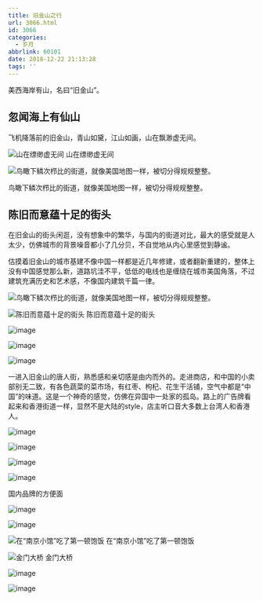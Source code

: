 ```yaml
---
title: 旧金山之行
url: 3066.html
id: 3066
categories:
  - 岁月
abbrlink: 60101
date: 2018-12-22 21:13:28
tags: ''
---
```


美西海岸有山，名曰“旧金山”。

忽闻海上有仙山
-------

飞机降落前的旧金山，青山如黛，江山如画，山在飘渺虚无间。

![山在缥缈虚无间](https://baiyuan.wang/wp-content/uploads/2019/04/20190416091305118.jpg) 山在缥缈虚无间

![鸟瞰下鳞次栉比的街道，就像美国地图一样，被切分得规规整整。](https://baiyuan.wang/wp-content/uploads/2019/04/20190416091306215.jpg)

鸟瞰下鳞次栉比的街道，就像美国地图一样，被切分得规规整整。

陈旧而意蕴十足的街头
----------

在旧金山的街头闲逛，没有想象中的繁华，与国内的街道对比，最大的感受就是人太少，仿佛城市的背景噪音都小了几分贝，不自觉地从内心里感觉到静谧。

估摸着旧金山的城市基建不像中国一样都是近几年修建，或者翻新重建的，整体上没有中国感觉那么新，道路坑洼不平，低低的电线也是缠绕在城市美国角落，不过建筑充满历史和艺术感，不像国内建筑千篇一律。

![鸟瞰下鳞次栉比的街道，就像美国地图一样，被切分得规规整整。](https://baiyuan.wang/wp-content/uploads/2019/04/20190416091307316.jpg)

![陈旧而意蕴十足的街头](https://baiyuan.wang/wp-content/uploads/2019/04/20190416091308413.jpg) 陈旧而意蕴十足的街头

![image](https://baiyuan.wang/wp-content/uploads/2019/04/20190416091309517.jpg)

![image](https://baiyuan.wang/wp-content/uploads/2019/04/20190416091311619.jpg)

![image](https://baiyuan.wang/wp-content/uploads/2019/04/20190416091312714.jpg)

一进入旧金山的唐人街，熟悉感和亲切感是由内而外的。走进商店，和中国的小卖部别无二致，有各色蔬菜的菜市场，有红枣、枸杞、花生干活铺，空气中都是“中国”的味道。这是一个神奇的感觉，仿佛在异国中一处家的孤岛。路上的广告牌看起来和香港街道一样，显然不是大陆的style，店主听口音大多数上台湾人和香港人。

![image](https://baiyuan.wang/wp-content/uploads/2019/04/20190416091313811.jpg)

![image](https://baiyuan.wang/wp-content/uploads/2019/04/20190416091314914.jpg)

![image](https://baiyuan.wang/wp-content/uploads/2019/04/201904160913151013.jpg)

![image](https://baiyuan.wang/wp-content/uploads/2019/04/201904160913161114.jpg)

国内品牌的方便面

![image](https://baiyuan.wang/wp-content/uploads/2019/04/201904160913171211.jpg)

![image](https://baiyuan.wang/wp-content/uploads/2019/04/201904160913181313.jpg)

![在“南京小馆”吃了第一顿饱饭](https://baiyuan.wang/wp-content/uploads/2019/04/201904160913191419.jpg) 在“南京小馆”吃了第一顿饱饭

![金门大桥](https://baiyuan.wang/wp-content/uploads/2019/04/201904160913201518.jpg) 金门大桥

![image](https://baiyuan.wang/wp-content/uploads/2019/04/201904160913211618.jpg)

![image](https://baiyuan.wang/wp-content/uploads/2019/04/201904160913221710.jpg)
